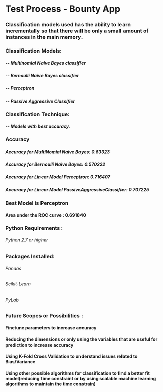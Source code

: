 # Test Process - Bounty App

### Classification models used has the ability to learn incrementally so that there will be only a small amount of instances in the main memory.
### Classification Models:
##### -- Multinomial Naive Bayes classifier
##### -- Bernoulli Naive Bayes classifier
##### -- Perceptron
##### -- Passive Aggressive Classifier

### Classification Technique:
##### -- Models with best accuracy.

### Accuracy
##### Accuracy for MultiNomial Naive Bayes: 0.63323
##### Accuracy for Bernoulli Naive Bayes: 0.570222
##### Accuracy for Linear Model Perceptron: 0.716407
##### Accuracy for Linear Model PassiveAggressiveClassifier: 0.707225

### Best Model is Perceptron
#### Area under the ROC curve : 0.691840
  
### Python Requirements :
###### Python 2.7 or higher

### Packages Installed:
###### Pandas
###### Scikit-Learn
###### PyLab

### Future Scopes or Possibilities :

#### Finetune parameters to increase accuracy
#### Reducing the dimensions or only using the variables that are useful for prediction to increase accuracy
#### Using K-Fold Cross Validation to understand issues related to Bias/Variance
#### Using other possible algorithms for classification to find a better fit model(reducing time constraint or by using scalable machine learning algorithms to maintain the time constrain)
        








